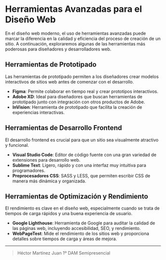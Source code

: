 # Herramientas Avanzadas para el Diseño Web

En el diseño web moderno, el uso de herramientas avanzadas puede marcar la diferencia en la calidad y eficiencia del proceso de creación de un sitio. A continuación, exploraremos algunas de las herramientas más poderosas para diseñadores y desarrolladores web.

## Herramientas de Prototipado

Las herramientas de prototipado permiten a los diseñadores crear modelos interactivos de sitios web antes de comenzar con el desarrollo.

- **Figma**: Permite colaborar en tiempo real y crear prototipos interactivos.
- **Adobe XD**: Ideal para diseñadores que buscan herramientas de prototipado junto con integración con otros productos de Adobe.
- **InVision**: Herramienta de prototipado que facilita la creación de experiencias interactivas.

## Herramientas de Desarrollo Frontend

El desarrollo frontend es crucial para que un sitio sea visualmente atractivo y funcional.

- **Visual Studio Code**: Editor de código fuente con una gran variedad de extensiones para desarrollo web.
- **Sublime Text**: Ligero, rápido y con una interfaz muy intuitiva para programadores.
- **Preprocesadores CSS**: SASS y LESS, que permiten escribir CSS de manera más dinámica y organizada.

## Herramientas de Optimización y Rendimiento

El rendimiento es clave en el diseño web, especialmente cuando se trata de tiempos de carga rápidos y una buena experiencia de usuario.

- **Google Lighthouse**: Herramienta de Google para auditar la calidad de las páginas web, incluyendo accesibilidad, SEO, y rendimiento.
- **WebPageTest**: Mide el rendimiento de los sitios web y proporciona detalles sobre tiempos de carga y áreas de mejora.

---

> Héctor Martínez Juan 1º DAM Semipresencial
